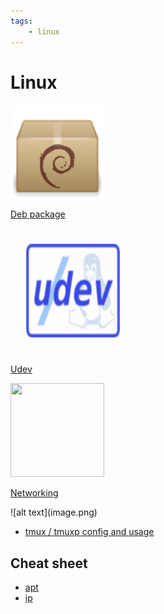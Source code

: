 ```yaml
---
tags:
    - linux
---
```

# Linux 

<div class="grid-container">
        <div class="grid-item">
        <a href="deb_package">
            <img src="images/debian_package.png" width="150" height="150">
            <p>Deb package</p>
             </a>
        </div>
    <div class="grid-item">
        <a href="udev">
        <img src="images/udev.png" width="150" height="150" style="margin: 25px;">
        <p>Udev</p>
        </a>
    </div>
    <div class="grid-item">
        <a href="networking">
        <img src="images/networking.png" width="150" height="150">
        <p>Networking</p>
        </a>
    </div>

</div>
![alt text](image.png)

- [tmux / tmuxp config and usage](linux_tmux_tmuxp.md)

## Cheat sheet

- [apt](linux_apt_cheat_sheet.md)
- [ip](linux_ip_cheat_sheet.md)